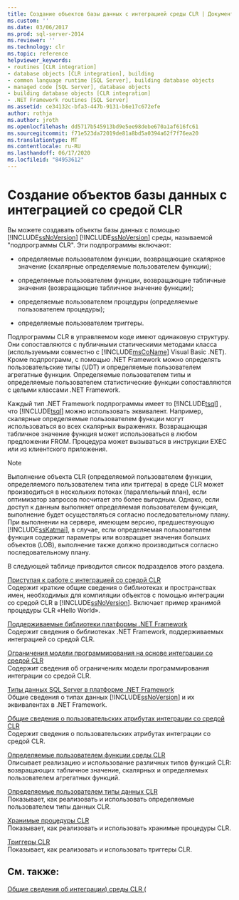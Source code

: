 ```yaml
---
title: Создание объектов базы данных с интеграцией среды CLR | Документация Майкрософт
ms.custom: ''
ms.date: 03/06/2017
ms.prod: sql-server-2014
ms.reviewer: ''
ms.technology: clr
ms.topic: reference
helpviewer_keywords:
- routines [CLR integration]
- database objects [CLR integration], building
- common language runtime [SQL Server], building database objects
- managed code [SQL Server], database objects
- building database objects [CLR integration]
- .NET Framework routines [SQL Server]
ms.assetid: ce34132c-bfa3-447b-9131-b6e17c672efe
author: rothja
ms.author: jroth
ms.openlocfilehash: dd5717b545913bd9e5ee98debe670a1af616fc61
ms.sourcegitcommit: f71e523da72019de81a8bd5a0394a62f7f76ea20
ms.translationtype: MT
ms.contentlocale: ru-RU
ms.lasthandoff: 06/17/2020
ms.locfileid: "84953612"
---
```

# <a name="building-database-objects-with-common-language-runtime-clr-integration"></a>Создание объектов базы данных с интеграцией со средой CLR
  Вы можете создавать объекты базы данных с помощью [!INCLUDE[ssNoVersion](../../../includes/msconame-md.md)] [!INCLUDE[ssNoVersion](../../../includes/ssnoversion-md.md)] среды, называемой "подпрограммы CLR". Эти подпрограммы включают:  
  
-   определяемые пользователем функции, возвращающие скалярное значение (скалярные определяемые пользователем функции);  
  
-   определяемые пользователем функции, возвращающие табличные значения (возвращающие табличное значение функции);  
  
-   определяемые пользователем процедуры (определяемые пользователем процедуры);  
  
-   определяемые пользователем триггеры.  
  
 Подпрограммы CLR в управляемом коде имеют одинаковую структуру. Они сопоставляются с публичными статическими методами класса (используемыми совместно с [!INCLUDE[msCoName](../../../includes/msconame-md.md)] Visual Basic .NET). Кроме подпрограмм, с помощью .NET Framework можно определять пользовательские типы (UDT) и определяемые пользователем агрегатные функции. Определяемые пользователем типы и определяемые пользователем статистические функции сопоставляются с целыми классами .NET Framework.  
  
 Каждый тип .NET Framework подпрограммы имеет то [!INCLUDE[tsql](../../../includes/ssnoversion-md.md)] , что [!INCLUDE[tsql](../../../includes/tsql-md.md)] можно использовать эквивалент. Например, скалярные определяемые пользователем функции могут использоваться во всех скалярных выражениях. Возвращающая табличное значение функция может использоваться в любом предложении FROM. Процедура может вызываться в инструкции EXEC или из клиентского приложения.  
  
> [!NOTE]  
>  Выполнение объекта CLR (определяемой пользователем функции, определяемого пользователем типа или триггера) в среде CLR может производиться в нескольких потоках (параллельный план), если оптимизатор запросов посчитает это более выгодным. Однако, если доступ к данным выполняет определяемая пользователем функция, выполнение будет осуществляться согласно последовательному плану. При выполнении на сервере, имеющем версию, предшествующую [!INCLUDE[ssKatmai](../../../includes/sskatmai-md.md)], в случае, если определяемая пользователем функция содержит параметры или возвращает значения больших объектов (LOB), выполнение также должно производиться согласно последовательному плану.  
  
 В следующей таблице приводится список подразделов этого раздела.  
  
 [Приступая к работе с интеграцией со средой CLR](getting-started-with-clr-integration.md)  
 Содержит краткие общие сведения о библиотеках и пространствах имен, необходимых для компиляции объектов с помощью интеграции со средой CLR в [!INCLUDE[ssNoVersion](../../../includes/ssnoversion-md.md)]. Включает пример хранимой процедуры CLR «Hello World».  
  
 [Поддерживаемые библиотеки платформы .NET Framework](supported-net-framework-libraries.md)  
 Содержит сведения о библиотеках .NET Framework, поддерживаемых интеграцией со средой CLR.  
  
 [Ограничения модели программирования на основе интеграции со средой CLR](clr-integration-programming-model-restrictions.md)  
 Содержит сведения об ограничениях модели программирования интеграции со средой CLR.  
  
 [Типы данных SQL Server в платформе .NET Framework](../../clr-integration-database-objects-types-net-framework/sql-server-data-types-in-the-net-framework.md)  
 Общие сведения о типах данных [!INCLUDE[ssNoVersion](../../../includes/ssnoversion-md.md)] и их эквивалентах в .NET Framework.  
  
 [Общие сведения о пользовательских атрибутах интеграции со средой CLR](../../../database-engine/dev-guide/overview-of-clr-integration-custom-attributes.md)  
 Содержит сведения о пользовательских атрибутах интеграции со средой CLR.  
  
 [Определяемые пользователем функции среды CLR](../../clr-integration-database-objects-user-defined-functions/clr-user-defined-functions.md)  
 Описывает реализацию и использование различных типов функций CLR: возвращающих табличное значение, скалярных и определяемых пользователем агрегатных функций.  
  
 [Определяемые пользователем типы данных CLR](../../clr-integration-database-objects-user-defined-types/clr-user-defined-types.md)  
 Показывает, как реализовать и использовать определяемые пользователем типы данных CLR.  
  
 [Хранимые процедуры CLR](../../../database-engine/dev-guide/clr-stored-procedures.md)  
 Показывает, как реализовать и использовать хранимые процедуры CLR.  
  
 [Триггеры CLR](../../../database-engine/dev-guide/clr-triggers.md)  
 Показывает, как реализовать и использовать триггеры CLR.  
  
## <a name="see-also"></a>См. также:  
 [Общие сведения об интеграции&#41; среды CLR &#40;](../common-language-runtime-integration-overview.md)  
  
  
